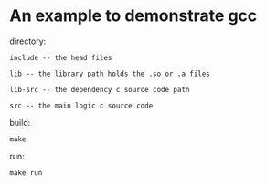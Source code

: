 # An example to demonstrate gcc

directory:

```text
include -- the head files

lib -- the library path holds the .so or .a files

lib-src -- the dependency c source code path

src -- the main logic c source code
```

build:

```shell
make
```

run:

```shell
make run
```
